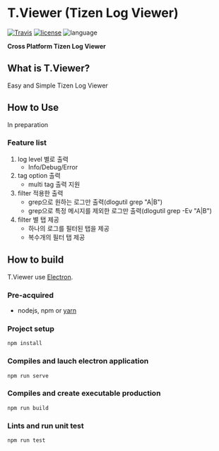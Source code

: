 # T.Viewer (Tizen Log Viewer)
[![Travis](https://travis-ci.org/msaltnet/T.Viewer.svg?branch=master&style=flat-square&colorB=green)](https://travis-ci.org/msaltnet/T.Viewer)
[![license](https://img.shields.io/github/license/msaltnet/T.Viewer.svg?style=flat-square)](https://github.com/msaltnet/T.Viewer/blob/master/LICENSE)
![language](https://img.shields.io/github/languages/top/msaltnet/T.Viewer.svg?style=flat-square&colorB=green)

**Cross Platform Tizen Log Viewer**

## What is T.Viewer? 
Easy and Simple Tizen Log Viewer 

## How to Use
In preparation

### Feature list 
1. log level 별로 출력
   - Info/Debug/Error
1. tag option 출력 
   - multi tag 출력 지원
1. filter 적용한 출력 
   - grep으로 원하는 로그만 출력(dlogutil grep &quot;A|B&quot;)
   - grep으로 특정 메시지를 제외한 로그만 출력(dlogutil grep -Ev &quot;A|B&quot;)
1. filter 별 탭 제공
   - 하나의 로그를 필터된 탭을 제공
   - 복수개의 필터 탭 제공

## How to build
T.Viewer use [Electron](https://electronjs.org).

### Pre-acquired
- nodejs, npm or [yarn](https://yarnpkg.com)

### Project setup
```
npm install
```

### Compiles and lauch electron application
```
npm run serve
```

### Compiles and create executable production
```
npm run build
```

### Lints and run unit test
```
npm run test
```

